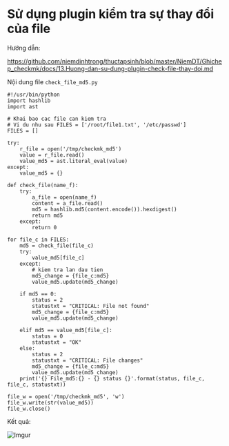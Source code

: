 # Sử dụng plugin kiểm tra sự thay đổi của file

Hướng dẫn:

https://github.com/niemdinhtrong/thuctapsinh/blob/master/NiemDT/Ghichep_checkmk/docs/13.Huong-dan-su-dung-plugin-check-file-thay-doi.md

Nội dung file `check_file_md5.py`

```
#!/usr/bin/python
import hashlib
import ast

# Khai bao cac file can kiem tra 
# Vi du nhu sau FILES = ['/root/file1.txt', '/etc/passwd']
FILES = []

try:
    r_file = open('/tmp/checkmk_md5')
    value = r_file.read()
    value_md5 = ast.literal_eval(value)
except:
    value_md5 = {}

def check_file(name_f):
    try:
        a_file = open(name_f)
        content = a_file.read()
        md5 = hashlib.md5(content.encode()).hexdigest()
        return md5
    except:
        return 0

for file_c in FILES:
    md5 = check_file(file_c)
    try:
        value_md5[file_c]
    except:
        # kiem tra lan dau tien
        md5_change = {file_c:md5}
        value_md5.update(md5_change)

    if md5 == 0:
        status = 2
        statustxt = "CRITICAL: File not found"
        md5_change = {file_c:md5}
        value_md5.update(md5_change)

    elif md5 == value_md5[file_c]:
        status = 0
        statustxt = "OK"
    else:
        status = 2
        statustxt = "CRITICAL: File changes"
        md5_change = {file_c:md5}
        value_md5.update(md5_change)
    print('{} File_md5:{} - {} status {}'.format(status, file_c, file_c, statustxt))

file_w = open('/tmp/checkmk_md5', 'w')
file_w.write(str(value_md5))
file_w.close()
```

Kết quả:

![Imgur](https://i.imgur.com/9JZKgx5.png)